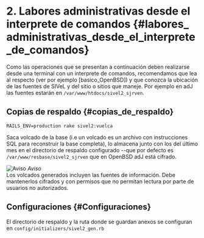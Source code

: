 
# 2. Labores administrativas desde el interprete de comandos {#labores_ administrativas_desde_el_interprete_de_comandos}

Como las operaciones que se presentan a continuación deben realizarse desde una terminal con un interprete de comandos, recomendamos que lea al respecto (ver por ejemplo [basico_OpenBSD]) y que conozca la ubicación de las fuentes de SIVeL y del sitio o sitios que maneje. Por ejemplo en adJ las fuentes estarán en ```/var/www/htdocs/sivel2_sjrven```.

## Copias de respaldo {#copias_de_respaldo}

```RAILS_ENV=production rake sivel2:vuelca```

Saca volcado de la base (i.e un volcado es un archivo con instrucciones SQL para reconstruir la base completa), lo almacena junto con los del último mes en el directorio de respaldo configurado --que por defecto es ```/var/www/resbase/sivel2_sjrven``` que en OpenBSD adJ está cifrado.

![](https://venezuela.sjrlac.info/doc/html/warning.png "Aviso")
*Aviso*  
Los volcados generados incluyen las fuentes de información. Debe mantenerlos cifrados y con permisos que no permitan lectura por parte de usuarios no autorizados.

## Configuraciones {#Configuraciones}

El directorio de respaldo y la ruta donde se guardan anexos se configuran en ```config/initializers/sivel2_gen.rb```


